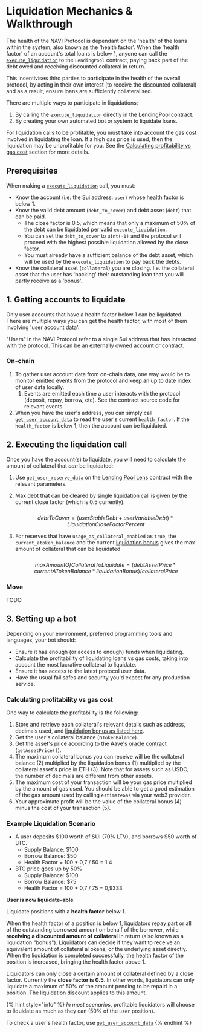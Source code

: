 # Liquidation Mechanics & Walkthrough

The health of the NAVI Protocol is dependant on the 'health' of the loans within the system, also known as the 'health factor'. When the 'health factor' of an account's total loans is below 1, anyone can call the [`execute_liquidation`](broken-reference) to the `LendingPool` contract, paying back part of the debt owed and receiving discounted collateral in return.

This incentivises third parties to participate in the health of the overall protocol, by acting in their own interest (to receive the discounted collateral) and as a result, ensure loans are sufficiently collateralised.

There are multiple ways to participate in liquidations:

1. By calling the  [`execute_liquidation`](broken-reference) directly in the LendingPool contract.
2. By creating your own automated bot or system to liquidate loans.

For liquidation calls to be profitable, you must take into account the gas cost involved in liquidating the loan. If a high gas price is used, then the liquidation may be unprofitable for you. See the [Calculating profitability vs gas cost](liquidation-mechanics-and-walkthrough.md#calculating-profitability-vs-gas-cost) section for more details.

## Prerequisites

When making a [`execute_liquidation`](broken-reference) call,  you must:

* Know the account (i.e. the Sui address: `user`) whose health factor is below 1.
* Know the valid debt amount (`debt_to_cover`) and debt asset (`debt`) that can be paid.
  * The close factor is 0.5, which means that only a maximum of 50% of the debt can be liquidated per valid `execute_liquidation`.
  * You can set the `debt_to_cover` to `uint(-1)` and the protocol will proceed with the highest possible liquidation allowed by the close factor.
  * You must already have a sufficient balance of the debt asset, which will be used by the `execute_liquidation` to pay back the debts.
* Know the collateral asset (`collateral`) you are closing. I.e. the collateral asset that the user has 'backing' their outstanding loan that you will partly receive as a 'bonus'..

## 1. Getting accounts to liquidate

Only user accounts that have a health factor below 1 can be liquidated. There are multiple ways you can get the health factor, with most of them involving 'user account data'.

"Users" in the NAVI Protocol refer to a single Sui address that has interacted with the protocol. This can be an externally owned account or contract.

### On-chain

1. To gather user account data from on-chain data, one way would be to monitor emitted events from the protocol and keep an up to date index of user data locally.
   1. Events are emitted each time a user interacts with the protocol (deposit, repay, borrow, etc). See the contract source code for relevant events.
2. When you have the user's address, you can simply call [`get_user_account_data`](broken-reference) to read the user's current `health_factor`. If the `health_factor` is below 1, then the account can be liquidated.



## 2. Executing the liquidation call

Once you have the account(s) to liquidate, you will need to calculate the amount of collateral that _can_ be liquidated:

1. Use [`get_user_reserve_data`](broken-reference) on the [Lending Pool Lens](broken-reference) contract with the relevant parameters.
2.  Max debt that can be cleared by single liquidation call is given by the current close factor (which is 0.5 currently).\
    \
    $$debtToCover = (userStableDebt + userVariableDebt) * LiquidationCloseFactorPercent$$


3. For reserves that have `usage_as_collateral_enabled` as `true`, the `current_atoken_balance` and the current [liquidation bonus](https://docs.aave.com/risk/asset-risk/risk-parameters) gives the max amount of collateral that can be liquidated \
   \
   $$maxAmountOfCollateralToLiquidate = (debtAssetPrice * currentATokenBalance * liquidationBonus)/ collateralPrice$$

### Move

TODO

## 3. Setting up a bot

Depending on your environment, preferred programming tools and languages, your bot should:

* Ensure it has enough (or access to enough) funds when liquidating.
* Calculate the profitability of liquidating loans vs gas costs, taking into account the most lucrative collateral to liquidate.
* Ensure it has access to the latest protocol user data.
* Have the usual fail safes and security you'd expect for any production service.

### Calculating profitability vs gas cost

One way to calculate the profitability is the following:

1. Store and retrieve each collateral's relevant details such as address, decimals used, and [liquidation bonus as listed here](https://docs.aave.com/risk/asset-risk/risk-parameters).
2. Get the user's collateral balance (n`TokenBalance`).
3. Get the asset's price according to the [Aave's oracle contract](notion://www.notion.so/developers/the-core-protocol/price-oracle) (`getAssetPrice()`).
4. The maximum collateral bonus you can receive will be the collateral balance (2) multiplied by the liquidation bonus (1) multiplied by the collateral asset's price in ETH (3). Note that for assets such as USDC, the number of decimals are different from other assets.
5. The maximum cost of your transaction will be your gas price multiplied by the amount of gas used. You should be able to get a good estimation of the gas amount used by calling `estimateGas` via your web3 provider.
6. Your approximate profit will be the value of the collateral bonus (4) minus the cost of your transaction (5).

### **Example Liquidation Scenario**

* A user deposits $100 worth of SUI (70% LTV), and borrows $50 worth of BTC.
  * Supply Balance: $100
  * Borrow Balance: $50
  * Health Factor = 100 \* 0,7 / 50 = 1.4
* BTC price goes up by 50%
  * Supply Balance: $100
  * Borrow Balance: $75
  * Health Factor = 100 \* 0,7 / 75 = 0,9333

**User is now liquidate-able**

Liquidate positions with a **health factor** below 1.

When the health factor of a position is below 1, liquidators repay part or all of the outstanding borrowed amount on behalf of the borrower, while **receiving a discounted amount of collateral** in return (also known as a liquidation "bonus"). Liquidators can decide if they want to receive an equivalent amount of collateral aTokens, or the underlying asset directly. When the liquidation is completed successfully, the health factor of the position is increased, bringing the health factor above 1.

Liquidators can only close a certain amount of collateral defined by a close factor. Currently the **close factor is 0.5**. In other words, liquidators can only liquidate a maximum of 50% of the amount pending to be repaid in a position. The liquidation discount applies to this amount.

{% hint style="info" %}
_In most scenarios_, profitable liquidators will choose to liquidate as much as they can (50% of the `user` position).

To check a user's health factor, use [`get_user_account_data`](liquidation-mechanics-and-walkthrough.md#function-get\_user\_account\_data)
{% endhint %}
